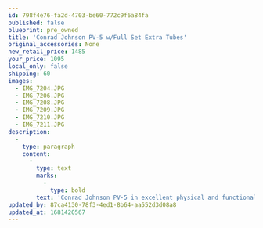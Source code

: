```yaml
---
id: 798f4e76-fa2d-4703-be60-772c9f6a84fa
published: false
blueprint: pre_owned
title: 'Conrad Johnson PV-5 w/Full Set Extra Tubes'
original_accessories: None
new_retail_price: 1485
your_price: 1095
local_only: false
shipping: 60
images:
  - IMG_7204.JPG
  - IMG_7206.JPG
  - IMG_7208.JPG
  - IMG_7209.JPG
  - IMG_7210.JPG
  - IMG_7211.JPG
description:
  -
    type: paragraph
    content:
      -
        type: text
        marks:
          -
            type: bold
        text: 'Conrad Johnson PV-5 in excellent physical and functional condition. Unit has a spare set of Mullard/Sovtek tubes and has had a relay installed to eliminate turn on/off thumps. Classic model and superb sound!'
updated_by: 87ca4130-78f3-4ed1-8b64-aa552d3d08a8
updated_at: 1681420567
---
```

